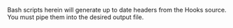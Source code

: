 Bash scripts herein will generate up to date headers from the Hooks source.
You must pipe them into the desired output file.
